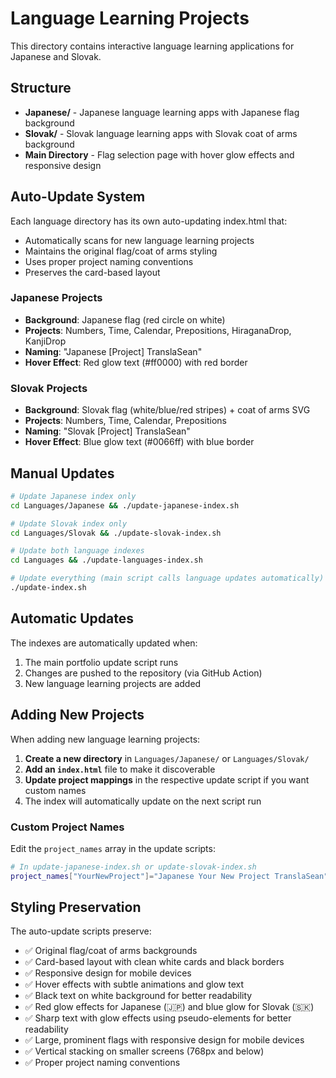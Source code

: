# Language Learning Projects

This directory contains interactive language learning applications for Japanese and Slovak.

## Structure

- **Japanese/** - Japanese language learning apps with Japanese flag background
- **Slovak/** - Slovak language learning apps with Slovak coat of arms background
- **Main Directory** - Flag selection page with hover glow effects and responsive design

## Auto-Update System

Each language directory has its own auto-updating index.html that:

- Automatically scans for new language learning projects
- Maintains the original flag/coat of arms styling
- Uses proper project naming conventions
- Preserves the card-based layout

### Japanese Projects
- **Background**: Japanese flag (red circle on white)
- **Projects**: Numbers, Time, Calendar, Prepositions, HiraganaDrop, KanjiDrop
- **Naming**: "Japanese [Project] TranslaSean"
- **Hover Effect**: Red glow text (#ff0000) with red border

### Slovak Projects  
- **Background**: Slovak flag (white/blue/red stripes) + coat of arms SVG
- **Projects**: Numbers, Time, Calendar, Prepositions
- **Naming**: "Slovak [Project] TranslaSean"
- **Hover Effect**: Blue glow text (#0066ff) with blue border

## Manual Updates

```bash
# Update Japanese index only
cd Languages/Japanese && ./update-japanese-index.sh

# Update Slovak index only  
cd Languages/Slovak && ./update-slovak-index.sh

# Update both language indexes
cd Languages && ./update-languages-index.sh

# Update everything (main script calls language updates automatically)
./update-index.sh
```

## Automatic Updates

The indexes are automatically updated when:
1. The main portfolio update script runs
2. Changes are pushed to the repository (via GitHub Action)
3. New language learning projects are added

## Adding New Projects

When adding new language learning projects:

1. **Create a new directory** in `Languages/Japanese/` or `Languages/Slovak/`
2. **Add an `index.html`** file to make it discoverable
3. **Update project mappings** in the respective update script if you want custom names
4. The index will automatically update on the next script run

### Custom Project Names

Edit the `project_names` array in the update scripts:

```bash
# In update-japanese-index.sh or update-slovak-index.sh
project_names["YourNewProject"]="Japanese Your New Project TranslaSean"
```

## Styling Preservation

The auto-update scripts preserve:
- ✅ Original flag/coat of arms backgrounds
- ✅ Card-based layout with clean white cards and black borders
- ✅ Responsive design for mobile devices
- ✅ Hover effects with subtle animations and glow text
- ✅ Black text on white background for better readability
- ✅ Red glow effects for Japanese (🇯🇵) and blue glow for Slovak (🇸🇰)
- ✅ Sharp text with glow effects using pseudo-elements for better readability
- ✅ Large, prominent flags with responsive design for mobile devices
- ✅ Vertical stacking on smaller screens (768px and below)
- ✅ Proper project naming conventions